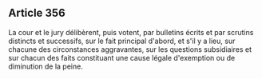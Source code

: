 Article 356
----
La cour et le jury délibèrent, puis votent, par bulletins écrits et par scrutins
distincts et successifs, sur le fait principal d'abord, et s'il y a lieu, sur
chacune des circonstances aggravantes, sur les questions subsidiaires et sur
chacun des faits constituant une cause légale d'exemption ou de diminution de la
peine.
